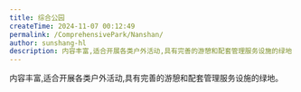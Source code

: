 ```yaml
---
title: 综合公园
createTime: 2024-11-07 00:12:49
permalink: /ComprehensivePark/Nanshan/
author: sunshang-hl
description: 内容丰富,适合开展各类户外活动,具有完善的游憩和配套管理服务设施的绿地
---
```


内容丰富,适合开展各类户外活动,具有完善的游憩和配套管理服务设施的绿地。


